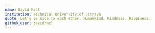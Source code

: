 ```yaml
---
name: David Racl
institution: Technical University of Ostrava
quote: Let's be nice to each other. Humankind. Kindness. Happiness.
github_user: davidracl
---
```


